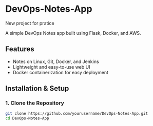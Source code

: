# DevOps-Notes-App
New project for pratice 

A simple DevOps Notes app built using Flask, Docker, and AWS.

## Features
- Notes on Linux, Git, Docker, and Jenkins
- Lightweight and easy-to-use web UI
- Docker containerization for easy deployment

## Installation & Setup

### 1. Clone the Repository
```sh
git clone https://github.com/yourusername/DevOps-Notes-App.git
cd DevOps-Notes-App
